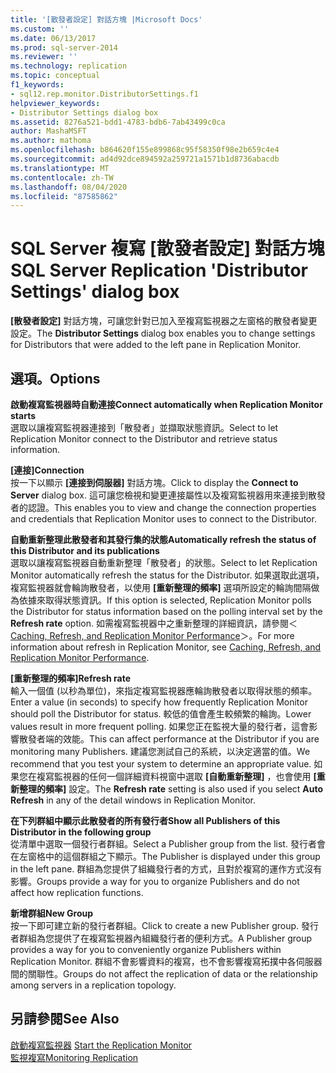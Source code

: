 ```yaml
---
title: '[散發者設定] 對話方塊 |Microsoft Docs'
ms.custom: ''
ms.date: 06/13/2017
ms.prod: sql-server-2014
ms.reviewer: ''
ms.technology: replication
ms.topic: conceptual
f1_keywords:
- sql12.rep.monitor.DistributorSettings.f1
helpviewer_keywords:
- Distributor Settings dialog box
ms.assetid: 8276a521-bdd1-4783-bdb6-7ab43499c0ca
author: MashaMSFT
ms.author: mathoma
ms.openlocfilehash: b864620f155e899868c95f58350f98e2b659c4e4
ms.sourcegitcommit: ad4d92dce894592a259721a1571b1d8736abacdb
ms.translationtype: MT
ms.contentlocale: zh-TW
ms.lasthandoff: 08/04/2020
ms.locfileid: "87585862"
---
```

# <a name="sql-server-replication-distributor-settings-dialog-box"></a><span data-ttu-id="80920-102">SQL Server 複寫 [散發者設定] 對話方塊</span><span class="sxs-lookup"><span data-stu-id="80920-102">SQL Server Replication 'Distributor Settings' dialog box</span></span>
  <span data-ttu-id="80920-103">**[散發者設定]** 對話方塊，可讓您針對已加入至複寫監視器之左窗格的散發者變更設定。</span><span class="sxs-lookup"><span data-stu-id="80920-103">The **Distributor Settings** dialog box enables you to change settings for Distributors that were added to the left pane in Replication Monitor.</span></span>  
  
## <a name="options"></a><span data-ttu-id="80920-104">選項。</span><span class="sxs-lookup"><span data-stu-id="80920-104">Options</span></span>  
 <span data-ttu-id="80920-105">**啟動複寫監視器時自動連接**</span><span class="sxs-lookup"><span data-stu-id="80920-105">**Connect automatically when Replication Monitor starts**</span></span>  
 <span data-ttu-id="80920-106">選取以讓複寫監視器連接到「散發者」並擷取狀態資訊。</span><span class="sxs-lookup"><span data-stu-id="80920-106">Select to let Replication Monitor connect to the Distributor and retrieve status information.</span></span>  
  
 <span data-ttu-id="80920-107">**[連接]**</span><span class="sxs-lookup"><span data-stu-id="80920-107">**Connection**</span></span>  
 <span data-ttu-id="80920-108">按一下以顯示 **[連接到伺服器]** 對話方塊。</span><span class="sxs-lookup"><span data-stu-id="80920-108">Click to display the **Connect to Server** dialog box.</span></span> <span data-ttu-id="80920-109">這可讓您檢視和變更連接屬性以及複寫監視器用來連接到散發者的認證。</span><span class="sxs-lookup"><span data-stu-id="80920-109">This enables you to view and change the connection properties and credentials that Replication Monitor uses to connect to the Distributor.</span></span>  
  
 <span data-ttu-id="80920-110">**自動重新整理此散發者和其發行集的狀態**</span><span class="sxs-lookup"><span data-stu-id="80920-110">**Automatically refresh the status of this Distributor and its publications**</span></span>  
 <span data-ttu-id="80920-111">選取以讓複寫監視器自動重新整理「散發者」的狀態。</span><span class="sxs-lookup"><span data-stu-id="80920-111">Select to let Replication Monitor automatically refresh the status for the Distributor.</span></span> <span data-ttu-id="80920-112">如果選取此選項，複寫監視器就會輪詢散發者，以使用 **[重新整理的頻率]** 選項所設定的輪詢間隔做為依據來取得狀態資訊。</span><span class="sxs-lookup"><span data-stu-id="80920-112">If this option is selected, Replication Monitor polls the Distributor for status information based on the polling interval set by the **Refresh rate** option.</span></span> <span data-ttu-id="80920-113">如需複寫監視器中之重新整理的詳細資訊，請參閱＜ [Caching, Refresh, and Replication Monitor Performance](monitor/caching-refresh-and-replication-monitor-performance.md)＞。</span><span class="sxs-lookup"><span data-stu-id="80920-113">For more information about refresh in Replication Monitor, see [Caching, Refresh, and Replication Monitor Performance](monitor/caching-refresh-and-replication-monitor-performance.md).</span></span>  
  
 <span data-ttu-id="80920-114">**[重新整理的頻率]**</span><span class="sxs-lookup"><span data-stu-id="80920-114">**Refresh rate**</span></span>  
 <span data-ttu-id="80920-115">輸入一個值 (以秒為單位)，來指定複寫監視器應輪詢散發者以取得狀態的頻率。</span><span class="sxs-lookup"><span data-stu-id="80920-115">Enter a value (in seconds) to specify how frequently Replication Monitor should poll the Distributor for status.</span></span> <span data-ttu-id="80920-116">較低的值會產生較頻繁的輪詢。</span><span class="sxs-lookup"><span data-stu-id="80920-116">Lower values result in more frequent polling.</span></span> <span data-ttu-id="80920-117">如果您正在監視大量的發行者，這會影響散發者端的效能。</span><span class="sxs-lookup"><span data-stu-id="80920-117">This can affect performance at the Distributor if you are monitoring many Publishers.</span></span> <span data-ttu-id="80920-118">建議您測試自己的系統，以決定適當的值。</span><span class="sxs-lookup"><span data-stu-id="80920-118">We recommend that you test your system to determine an appropriate value.</span></span> <span data-ttu-id="80920-119">如果您在複寫監視器的任何一個詳細資料視窗中選取 **[自動重新整理]** ，也會使用 **[重新整理的頻率]** 設定。</span><span class="sxs-lookup"><span data-stu-id="80920-119">The **Refresh rate** setting is also used if you select **Auto Refresh** in any of the detail windows in Replication Monitor.</span></span>  
  
 <span data-ttu-id="80920-120">**在下列群組中顯示此散發者的所有發行者**</span><span class="sxs-lookup"><span data-stu-id="80920-120">**Show all Publishers of this Distributor in the following group**</span></span>  
 <span data-ttu-id="80920-121">從清單中選取一個發行者群組。</span><span class="sxs-lookup"><span data-stu-id="80920-121">Select a Publisher group from the list.</span></span> <span data-ttu-id="80920-122">發行者會在左窗格中的這個群組之下顯示。</span><span class="sxs-lookup"><span data-stu-id="80920-122">The Publisher is displayed under this group in the left pane.</span></span> <span data-ttu-id="80920-123">群組為您提供了組織發行者的方式，且對於複寫的運作方式沒有影響。</span><span class="sxs-lookup"><span data-stu-id="80920-123">Groups provide a way for you to organize Publishers and do not affect how replication functions.</span></span>  
  
 <span data-ttu-id="80920-124">**新增群組**</span><span class="sxs-lookup"><span data-stu-id="80920-124">**New Group**</span></span>  
 <span data-ttu-id="80920-125">按一下即可建立新的發行者群組。</span><span class="sxs-lookup"><span data-stu-id="80920-125">Click to create a new Publisher group.</span></span> <span data-ttu-id="80920-126">發行者群組為您提供了在複寫監視器內組織發行者的便利方式。</span><span class="sxs-lookup"><span data-stu-id="80920-126">A Publisher group provides a way for you to conveniently organize Publishers within Replication Monitor.</span></span> <span data-ttu-id="80920-127">群組不會影響資料的複寫，也不會影響複寫拓撲中各伺服器間的關聯性。</span><span class="sxs-lookup"><span data-stu-id="80920-127">Groups do not affect the replication of data or the relationship among servers in a replication topology.</span></span>  
  
## <a name="see-also"></a><span data-ttu-id="80920-128">另請參閱</span><span class="sxs-lookup"><span data-stu-id="80920-128">See Also</span></span>  
 <span data-ttu-id="80920-129">[啟動複寫監視器](monitor/start-the-replication-monitor.md) </span><span class="sxs-lookup"><span data-stu-id="80920-129">[Start the Replication Monitor](monitor/start-the-replication-monitor.md) </span></span>  
 [<span data-ttu-id="80920-130">監視複寫</span><span class="sxs-lookup"><span data-stu-id="80920-130">Monitoring Replication</span></span>](monitoring-replication.md)  
  
  
